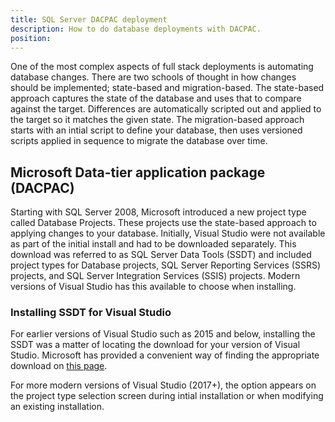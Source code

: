 ```yaml
---
title: SQL Server DACPAC deployment
description: How to do database deployments with DACPAC.
position: 
---
```


One of the most complex aspects of full stack deployments is automating database changes.  There are two schools of thought in how changes should be implemented; state-based and migration-based.  The state-based approach captures the state of the database and uses that to compare against the target.  Differences are automatically scripted out and applied to the target so it matches the given state.  The migration-based approach starts with an intial script to define your database, then uses versioned scripts applied in sequence to migrate the database over time.

## Microsoft Data-tier application package (DACPAC)
Starting with SQL Server 2008, Microsoft introduced a new project type called Database Projects.  These projects use the state-based approach to applying changes to your database.  Initially, Visual Studio were not available as part of the initial install and had to be downloaded separately. This download was referred to as SQL Server Data Tools (SSDT) and included project types for Database projects, SQL Server Reporting Services (SSRS) projects, and SQL Server Integration Services (SSIS) projects.  Modern versions of Visual Studio has this available to choose when installing.

### Installing SSDT for Visual Studio
For earlier versions of Visual Studio such as 2015 and below, installing the SSDT was a matter of locating the download for your version of Visual Studio.  Microsoft has provided a convenient way of finding the appropriate download on [this page](https://docs.microsoft.com/en-us/sql/ssdt/previous-releases-of-sql-server-data-tools-ssdt-and-ssdt-bi?view=sql-server-ver15).

For more modern versions of Visual Studio (2017+), the option appears on the project type selection screen during intial installation or when modifying an existing installation.

